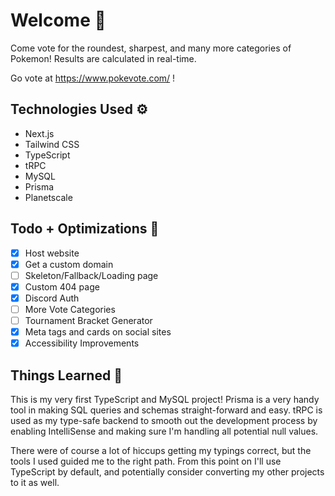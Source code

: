 # Welcome 👋

Come vote for the roundest, sharpest, and many more categories of Pokemon! Results are calculated in real-time.

Go vote at https://www.pokevote.com/ !

## Technologies Used ⚙️

- Next.js
- Tailwind CSS
- TypeScript
- tRPC
- MySQL
- Prisma
- Planetscale

## Todo + Optimizations 📝

- [x] Host website
- [x] Get a custom domain
- [ ] Skeleton/Fallback/Loading page
- [x] Custom 404 page
- [x] Discord Auth
- [ ] More Vote Categories
- [ ] Tournament Bracket Generator
- [x] Meta tags and cards on social sites
- [x] Accessibility Improvements

## Things Learned 🔖

This is my very first TypeScript and MySQL project! Prisma is a very handy tool in making SQL queries and schemas straight-forward and easy. tRPC is used as my type-safe backend to smooth out the development process by enabling IntelliSense and making sure I'm handling all potential null values.

There were of course a lot of hiccups getting my typings correct, but the tools I used guided me to the right path. From this point on I'll use TypeScript by default, and potentially consider converting my other projects to it as well.
